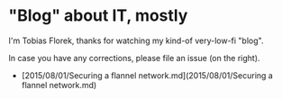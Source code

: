 # "Blog" about IT, mostly

I'm Tobias Florek, thanks for watching my kind-of very-low-fi "blog".

In case you have any corrections, please file an issue (on the right).

 * [2015/08/01/Securing a flannel network.md](2015/08/01/Securing a flannel network.md)
